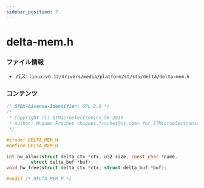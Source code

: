 ```yaml
---
sidebar_position: 7
---
```

# delta-mem.h

### ファイル情報

- パス: `linux-v6.12/drivers/media/platform/st/sti/delta/delta-mem.h`

### コンテンツ

```h
/* SPDX-License-Identifier: GPL-2.0 */
/*
 * Copyright (C) STMicroelectronics SA 2015
 * Author: Hugues Fruchet <hugues.fruchet@st.com> for STMicroelectronics.
 */

#ifndef DELTA_MEM_H
#define DELTA_MEM_H

int hw_alloc(struct delta_ctx *ctx, u32 size, const char *name,
	     struct delta_buf *buf);
void hw_free(struct delta_ctx *ctx, struct delta_buf *buf);

#endif /* DELTA_MEM_H */

```
